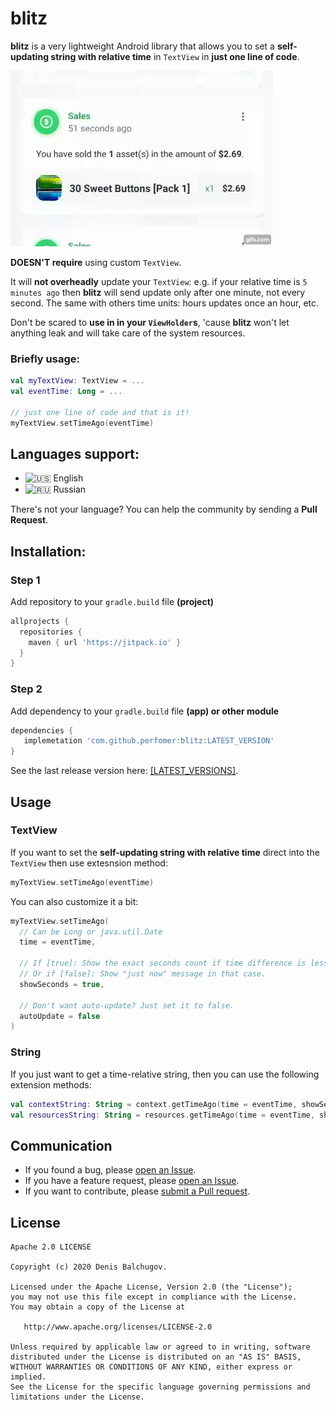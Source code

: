 # blitz
**blitz** is a very lightweight Android library that allows you to set a **self-updating string with relative time** in `TextView` in **just one line of code**.

<img src="art/blitz_preview.gif" width="420">

**DOESN'T require** using custom `TextView`.

It will **not overheadly** update your `TextView`: e.g. if your relative time is `5 minutes ago` then **blitz** will send update only after one minute, not every second. The same with others time units: hours updates once an hour, etc.

Don't be scared to **use in in your `ViewHolder`s**, 'cause **blitz** won't let anything leak and will take care of the system resources.

### Briefly usage:
```kotlin
val myTextView: TextView = ...
val eventTime: Long = ...

// just one line of code and that is it!
myTextView.setTimeAgo(eventTime)
```

## Languages support:
- <img src="https://emojio.ru/images/apple-b/1f1fa-1f1f8.png" alt="🇺🇸" width="16"> English
- <img src="https://emojio.ru/images/apple-b/1f1f7-1f1fa.png" alt="🇷🇺" width="16"> Russian

There's not your language? You can help the community by sending a **Pull Request**.

## Installation:
### Step 1
Add repository to your `gradle.build` file __(project)__
```gradle
allprojects {
  repositories {
    maven { url 'https://jitpack.io' }
  }
}
```
### Step 2
Add dependency to your `gradle.build` file __(app) or other module__
```gradle
dependencies {
   implemetation 'com.github.perfomer:blitz:LATEST_VERSION'
}
```
See the last release version here: [[LATEST_VERSIONS]](https://github.com/Perfomer/blitz/releases).

## Usage
### TextView
If you want to set the **self-updating string with relative time** direct into the `TextView` then use extesnsion method:
```kotlin
myTextView.setTimeAgo(eventTime)
```

You can also customize it a bit:
```kotlin
myTextView.setTimeAgo(
  // Can be Long or java.util.Date
  time = eventTime,
  
  // If [true]: Show the exact seconds count if time difference is less than minute 
  // Or if [false]: Show "just now" message in that case.
  showSeconds = true, 
  
  // Don't want auto-update? Just set it to false.
  autoUpdate = false 
)
```

### String
If you just want to get a time-relative string, then you can use the following extension methods:
```kotlin
val contextString: String = context.getTimeAgo(time = eventTime, showSeconds = false)
val resourcesString: String = resources.getTimeAgo(time = eventTime, showSeconds = false)
```

## Communication
- If you found a bug, please [open an Issue](https://github.com/Perfomer/blitz/issues).
- If you have a feature request, please [open an Issue](https://github.com/Perfomer/blitz/issues).
- If you want to contribute, please [submit a Pull request](https://github.com/Perfomer/blitz/pulls).

## License
```
Apache 2.0 LICENSE

Copyright (c) 2020 Denis Balchugov.

Licensed under the Apache License, Version 2.0 (the "License");
you may not use this file except in compliance with the License.
You may obtain a copy of the License at

   http://www.apache.org/licenses/LICENSE-2.0

Unless required by applicable law or agreed to in writing, software
distributed under the License is distributed on an "AS IS" BASIS,
WITHOUT WARRANTIES OR CONDITIONS OF ANY KIND, either express or implied.
See the License for the specific language governing permissions and
limitations under the License.
```
